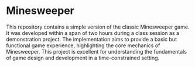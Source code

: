 # Minesweeper
This repository contains a simple version of the classic Minesweeper game. It was developed within a span of two hours during a class session as a demonstration project. The implementation aims to provide a basic but functional game experience, highlighting the core mechanics of Minesweeper.
This project is excellent for understanding the fundamentals of game design and development in a time-constrained setting.
